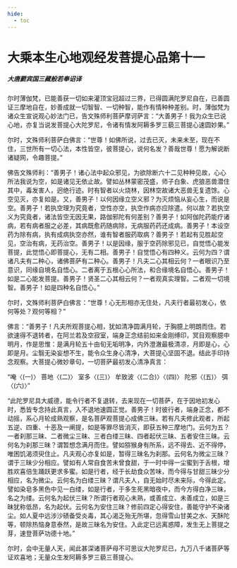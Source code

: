 ```yaml
---
hide:
  - toc
---
```


# **大乘本生心地观经发菩提心品第十一**

##### 大唐罽宾国三藏般若奉诏译

尔时薄伽梵，已能善获一切如来灌顶宝冠超过三界，已得圆满陀罗尼自在，已善圆证三摩地自在，妙善成就一切智智、一切种智，能作有情种种差别。时，薄伽梵为诸众生宣说观心妙法门已，告文殊师利菩萨摩诃萨言：“大善男子！我为众生已说心地，亦复当说发菩提心大陀罗尼，令诸有情发阿耨多罗三藐三菩提心速圆妙果。”

尔时，文殊师利菩萨白佛言：“世尊！如佛所说，过去已灭，未来未至，现在不住，三世所有一切心法，本性皆空，彼菩提心，说何名发？善哉世尊！愿为解说断诸疑网，令趣菩提。”

佛告文殊师利：“善男子！诸心法中起众邪见，为欲除断六十二见种种见故，心心所法我说为空，如是诸见无依止故。譬如丛林蒙密茂盛，师子白象、虎狼恶兽潜住其中，毒发害人，迥绝行迹。时有智者以火烧林，因林空故诸大恶兽无复遗馀。心空见灭，亦复如是。又，善男子！以何因缘立空义邪？为灭烦恼从妄心生，而说是空。善男子！若执空理为究竟者，空性亦空，执空作病亦应除遣。何以故？若执空义为究竟者，诸法皆空无因无果，路伽邪陀有何差别？善男子！如阿伽陀药能疗诸病，若有病者服之必差，其病既愈药随病除，无病服药药还成病。善男子！本设空药为除有病，执有成病执空亦然，谁有智者服药取病？善男子！若起有见胜起空见，空治有病，无药治空。善男子！以是因缘，服于空药除邪见已，自觉悟心能发菩提，此觉悟心即菩提心，无有二相。善男子！自觉悟心有四种义。云何为四？谓诸凡夫有二种心，诸佛菩萨有二种心。善男子！凡夫二心其相云何？一者眼识乃至意识，同缘自境名自悟心。二者离于五根心心所法，和合缘境名自悟心。善男子！如是二心能发菩提。善男子！贤圣二心其相云何？一者观真实理智。二者观一切境智。善男子！如是四种名自悟心。”

尔时，文殊师利菩萨白佛言：“世尊！心无形相亦无住处，凡夫行者最初发心，依何等处？观何等相？”

佛言：“善男子！凡夫所观菩提心相，犹如清净圆满月轮，于胸臆上明朗而住。若欲速得不退转者，在阿兰若及空寂室，端身正念结前如来金刚缚印，冥目观察臆中明月，作是思惟：是满月轮五十由旬无垢明净，内外澄澈最极清凉，月即是心，心即是月。尘翳无染妄想不生，能令众生身心清净，大菩提心坚固不退。结此手印持念观察。大菩提心微妙章句，一切菩萨最初发心清净真言：

“唵〈(一)〉 菩地〈(二)〉 室多〈(三)〉 牟致波〈(二合)〉〈(四)〉 陀邪〈(五)〉 弭〈(六)〉”

“此陀罗尼具大威德，能令行者不复退转，去来现在一切菩萨，在于因地初发心时，悉皆专念持此真言，入不退地速圆正觉。善男子！时彼行者，端身正念，都不动摇，系心月轮成熟观察，是名菩萨观菩提心成佛三昧。若有凡夫修此观者，所起五逆、四重、十恶及一阐提，如是等罪尽皆消灭，即获五种三摩地门。云何为五？一者刹那三昧、二者微尘三昧、三者白缕三昧、四者起伏三昧、五者安住三昧。云何名为刹那三昧？谓暂想念满月而住。譬如猕猴身有所系，远不得去、近不得停，唯困饥渴须臾住止。凡夫观心亦复如是，暂得三昧名为刹那。云何名为微尘三昧？谓于三昧少分相应。譬如有人常自食苦未曾食甜，于一时中得一尘蜜到于舌根，增胜欢喜倍生踊跃更求多蜜。如是行者，经于长劫食众苦味，而今得与甘甜三昧少分相应，名为微尘。云何名为白缕三昧？谓凡夫人，自无始时尽未来际，今得此定。譬如染皂多黑色中见一白缕，如是行者，于多生死黑暗夜中，而今方得白净三昧，名之为缕。云何名为起伏三昧？所谓行者观心未熟，或善成立、未善成立，如是三昧犹称低昂，名为起伏。云何名为安住三昧？修前四定心得安住，善能守护不染诸尘。如人夏中远涉沙碛备受炎毒，其心渴乏殆无所堪，忽得雪山甘美之水、天酥陀等，顿除热恼身意泰然，是故三昧名为安住。入此定已远离惑障，发生无上菩提之芽，速登菩萨功德十地。”

尔时，会中无量人天，闻此甚深诸菩萨母不可思议大陀罗尼已，九万八千诸菩萨等证欢喜地；无量众生发阿耨多罗三藐三菩提心。